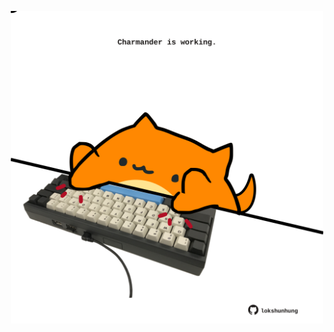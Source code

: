 <!-- built at 13/12/2022, 03:07:50 UTC -->
<p align="center">
  <img width="500" height="500" src="./ReadmeImage.svg">
</p>
